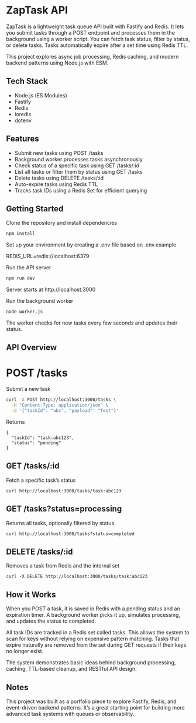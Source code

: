 # ZapTask API

ZapTask is a lightweight task queue API built with Fastify and Redis. It lets you submit tasks through a POST endpoint and processes them in the background using a worker script. You can fetch task status, filter by status, or delete tasks. Tasks automatically expire after a set time using Redis TTL.

This project explores async job processing, Redis caching, and modern backend patterns using Node.js with ESM.

## Tech Stack

- Node.js (ES Modules)
- Fastify
- Redis
- ioredis
- dotenv

## Features

- Submit new tasks using POST /tasks  
- Background worker processes tasks asynchronously  
- Check status of a specific task using GET /tasks/:id  
- List all tasks or filter them by status using GET /tasks  
- Delete tasks using DELETE /tasks/:id  
- Auto-expire tasks using Redis TTL  
- Tracks task IDs using a Redis Set for efficient querying  

## Getting Started

Clone the repository and install dependencies

```bash
npm install

```
Set up your environment by creating a .env file based on .env.example

REDIS_URL=redis://localhost:6379

Run the API server

```bash
npm run dev
```

Server starts at http://localhost:3000

Run the background worker
```bash
node worker.js
```

The worker checks for new tasks every few seconds and updates their status.

## API Overview

# POST /tasks

Submit a new task

```bash
curl -X POST http://localhost:3000/tasks \
  -H "Content-Type: application/json" \
  -d '{"taskId": "abc", "payload": "Test"}'
```
Returns

```
{
  "taskId": "task:abc123",
  "status": "pending"
}

```

## GET /tasks/:id

Fetch a specific task’s status

```
curl http://localhost:3000/tasks/task:abc123
```

## GET /tasks?status=processing

Returns all tasks, optionally filtered by status

```
curl http://localhost:3000/tasks?status=completed
```

## DELETE /tasks/:id

Removes a task from Redis and the internal set

```
curl -X DELETE http://localhost:3000/tasks/task:abc123

```

## How it Works
When you POST a task, it is saved in Redis with a pending status and an expiration timer. A background worker picks it up, simulates processing, and updates the status to completed.

All task IDs are tracked in a Redis set called tasks. This allows the system to scan for keys without relying on expensive pattern matching. Tasks that expire naturally are removed from the set during GET requests if their keys no longer exist.

The system demonstrates basic ideas behind background processing, caching, TTL-based cleanup, and RESTful API design.

## Notes
This project was built as a portfolio piece to explore Fastify, Redis, and event-driven backend patterns. It’s a great starting point for building more advanced task systems with queues or observability.



